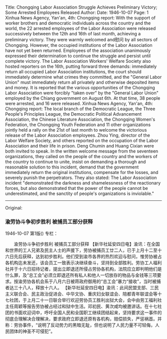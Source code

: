 Title: Chongqing Labor Association Struggle Achieves Preliminary Victory; Some Arrested Employees Released
Author:
Date: 1946-10-07
Page: 1
Xinhua News Agency, Yan'an, 4th: Chongqing report: With the support of worker brothers and democratic individuals across the country and the world, the 22 arrested employees of the Labor Association were released successively between the 12th and 16th of last month, achieving a preliminary victory. They were warmly welcomed and慰问 by all sectors of Chongqing. However, the occupied institutions of the Labor Association have not yet been returned. Employees of the association unanimously expressed their determination to continue the struggle and persist until complete victory. The Labor Association Workers' Welfare Society also hosted reporters on the 16th, putting forward three demands: immediately return all occupied Labor Association institutions, the court should immediately determine what crimes they committed, and the "General Labor Union" must immediately return all privately and otherwise deposited items and money. It is reported that the various opportunities of the Chongqing Labor Association were forcibly "taken over" by the "General Labor Union" employed by the Chiang government on August 6th. At that time, 38 people were arrested, and 16 were released.
Xinhua News Agency, Yan'an, 4th: Chongqing report: The local branch of the Democratic League, the Three People's Principles League, the Democratic Political Advancement Association, the Chinese Literature Association, the Chongqing Women's Federation, the Chongqing Youth Federation and 11 other organizations jointly held a rally on the 21st of last month to welcome the victorious release of the Labor Association employees. Zhou Ying, director of the Labor Welfare Society, and others reported on the occupation of the Labor Association and their life in prison. Deng Chumin and Huang Cixian were both invited to speak. In the written welcome message from the seventeen organizations, they called on the people of the country and the workers of the country to continue to unite, insist on demanding a thorough and reasonable solution to this incident, demand that the government immediately return the original institutions, compensate for the losses, and severely punish the perpetrators. They also stated: The Labor Association incident "demonstrated the darkness and shamelessness of the reactionary forces, but also demonstrated that the power of the people cannot be underestimated, and the sanctity of people's organizations is inviolable."



<hr /> 

Original: 


### 渝劳协斗争初步胜利  被捕员工部分获释

1946-10-07
第1版()
专栏：

　　渝劳协斗争初步胜利
    被捕员工部分获释
    【新华社延安四日电】渝讯：在全国和世界的工人兄弟及民主人士的声援下，劳协被捕员工廿二人，已于上月十二至十六日先后获释，达到初步胜利。他们受到渝市各界的热烈欢迎与慰问，惟劳协被占各机构迄未发还，该会员工一致表示决继续奋斗，坚持到全部胜利。劳协工人福利社并于十六日招待记者，提出立即退还所侵占劳协各机构，法院应立即判明他们是什么罪，及“总工会”必须立即退还所有私人和他人一切放存的物品与金钱等三项要求。按渝劳协各机会系于八月六日被蒋政府御用的“总工会”暴力“接收”，当时被捕者达三十八人，释放十六人。
    【新华社延安四日电】渝讯：此间民盟支部、三民主义联合会、民主政治促进会、中华文协、重庆妇女联谊会、陪都青年联谊会等十七社团，于上月二十一日联合举行欢迎劳协员工胜利出狱大会，会中由劳工福利社主任周颖等报告劳协被占经过和狱中生活。邓初民、黄次咸均被邀讲话。在十七社团的书面欢迎词中，呼吁全国人民和全国职工继续团结起来，坚持要求这一事件的彻底合理解决合理解决，要求政府立即退还原有各机构，赔偿损失，严惩祸首。并称：劳协事件，“说明了反动势力的黑暗无耻，但也说明了人民力量不可轻侮，人民团体的神圣不可侵犯”。

